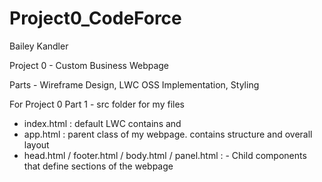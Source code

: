 # Project0_CodeForce

Bailey Kandler

Project 0 - Custom Business Webpage

Parts - Wireframe Design, LWC OSS Implementation, Styling


For Project 0 Part 1 - src folder for my files

- index.html : default LWC contains <head> and <body>
- app.html : parent class of my webpage. contains structure and overall layout
- head.html / footer.html / body.html / panel.html : 
          - Child components that define sections of the webpage
